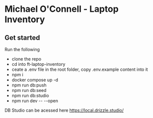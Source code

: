 # Michael O'Connell - Laptop Inventory

## Get started
Run the following 
- clone the repo
- cd into ft-laptop-inventory
- ceate a .env file in the root folder, copy .env.example content into it
- npm i
- docker compose up -d
- npm run db:push
- npm run db:seed
- npm run db:studio
- npm run dev -- --open

DB Studio can be acessed here https://local.drizzle.studio/
